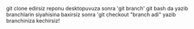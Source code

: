 git clone edirsiz reponu desktopuvuza
sonra 'git branch' git bash da yazib branchlarin siyahisina baxirsiz
sonra 'git checkout "branch adi" yazib branchiniza kechirsiz!
